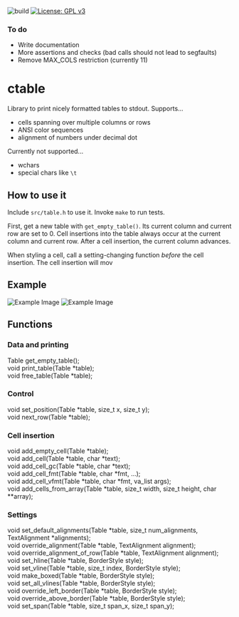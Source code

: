 ![build](https://github.com/PhilippHochmann/ctable/workflows/build/badge.svg)
[![License: GPL v3](https://img.shields.io/badge/License-GPL%20v3-blue.svg)](http://www.gnu.org/licenses/gpl-3.0)

### To do
* Write documentation
* More assertions and checks (bad calls should not lead to segfaults)
* Remove MAX_COLS restriction (currently 11)

# ctable
Library to print nicely formatted tables to stdout.
Supports...
* cells spanning over multiple columns or rows
* ANSI color sequences
* alignment of numbers under decimal dot

Currently not supported...
* wchars
* special chars like ```\t```

## How to use it
Include ```src/table.h``` to use it. Invoke ```make``` to run tests.

First, get a new table with ```get_empty_table()```.
Its current column and current row are set to 0.
Cell insertions into the table always occur at the current column and current row.
After a cell insertion, the current column advances.

When styling a cell, call a setting-changing function *before* the cell insertion.
The cell insertion will mov

## Example
![Example Image](https://raw.githubusercontent.com/PhilippHochmann/ctable/master/example.png)
![Example Image](https://raw.githubusercontent.com/PhilippHochmann/ctable/master/example2.png)

## Functions
### Data and printing
Table get_empty_table();  
void print_table(Table *table);  
void free_table(Table *table);  

### Control
void set_position(Table *table, size_t x, size_t y);  
void next_row(Table *table);  

### Cell insertion
void add_empty_cell(Table *table);  
void add_cell(Table *table, char *text);  
void add_cell_gc(Table *table, char *text);  
void add_cell_fmt(Table *table, char *fmt, ...);  
void add_cell_vfmt(Table *table, char *fmt, va_list args);  
void add_cells_from_array(Table *table, size_t width, size_t height, char **array);  

### Settings
void set_default_alignments(Table *table, size_t num_alignments, TextAlignment *alignments);  
void override_alignment(Table *table, TextAlignment alignment);  
void override_alignment_of_row(Table *table, TextAlignment alignment);  
void set_hline(Table *table, BorderStyle style);  
void set_vline(Table *table, size_t index, BorderStyle style);  
void make_boxed(Table *table, BorderStyle style);  
void set_all_vlines(Table *table, BorderStyle style);  
void override_left_border(Table *table, BorderStyle style);  
void override_above_border(Table *table, BorderStyle style);  
void set_span(Table *table, size_t span_x, size_t span_y);  
